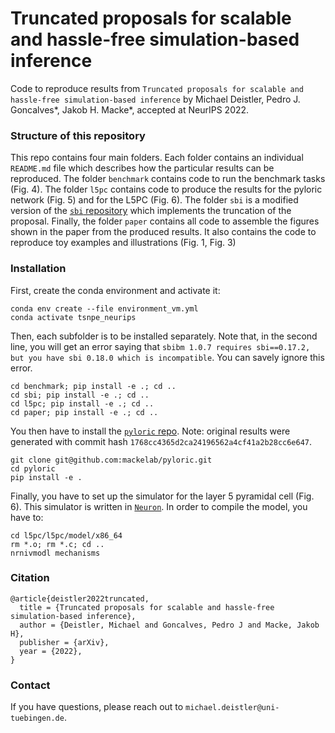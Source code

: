 # Truncated proposals for scalable and hassle-free simulation-based inference
Code to reproduce results from `Truncated proposals for scalable and hassle-free simulation-based inference` by Michael Deistler, Pedro J. Goncalves*, Jakob H. Macke*, accepted at NeurIPS 2022.

### Structure of this repository
This repo contains four main folders. Each folder contains an individual `README.md` file which describes how the particular results can be reproduced. The folder `benchmark` contains code to run the benchmark tasks (Fig. 4). The folder `l5pc` contains code to produce the results for the pyloric network (Fig. 5) and for the L5PC (Fig. 6). The folder `sbi` is a modified version of the [`sbi` repository](https://github.com/mackelab/sbi) which implements the truncation of the proposal. Finally, the folder `paper` contains all code to assemble the figures shown in the paper from the produced results. It also contains the code to reproduce toy examples and illustrations (Fig. 1, Fig. 3)

### Installation

First, create the conda environment and activate it:
```
conda env create --file environment_vm.yml
conda activate tsnpe_neurips
```

Then, each subfolder is to be installed separately. Note that, in the second line, you will get an error saying that `sbibm 1.0.7 requires sbi==0.17.2, but you have sbi 0.18.0 which is incompatible`. You can savely ignore this error.
```
cd benchmark; pip install -e .; cd ..
cd sbi; pip install -e .; cd ..
cd l5pc; pip install -e .; cd ..
cd paper; pip install -e .; cd ..
```

You then have to install the [`pyloric` repo](https://github.com/mackelab/pyloric). Note: original results were generated with commit hash `1768cc4365d2ca24196562a4cf41a2b28cc6e647`.
```
git clone git@github.com:mackelab/pyloric.git
cd pyloric
pip install -e .
```

Finally, you have to set up the simulator for the layer 5 pyramidal cell (Fig. 6). This simulator is written in [`Neuron`](https://www.neuron.yale.edu/neuron/). In order to compile the model, you have to:
```
cd l5pc/l5pc/model/x86_64
rm *.o; rm *.c; cd ..
nrnivmodl mechanisms
```

### Citation
```
@article{deistler2022truncated,
  title = {Truncated proposals for scalable and hassle-free simulation-based inference},
  author = {Deistler, Michael and Goncalves, Pedro J and Macke, Jakob H},
  publisher = {arXiv},
  year = {2022},
}
```

### Contact
If you have questions, please reach out to `michael.deistler@uni-tuebingen.de`.

